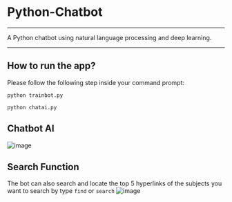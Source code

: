 # Python-Chatbot
---

A Python chatbot using natural language processing and deep learning.

---
## How to run the app?

Please follow the following step inside your command prompt:

```python trainbot.py```

```python chatai.py```

## Chatbot AI
![image](https://user-images.githubusercontent.com/105527191/220520316-a690562a-1572-4e69-9a85-e93fee9211c9.png)

## Search Function
The bot can also search and locate the top 5 hyperlinks of the subjects you want to search by type ```find``` or ```search``` 
![image](https://user-images.githubusercontent.com/105527191/220520596-c71a3d31-204f-4307-8b05-2e1f535962b4.png)
